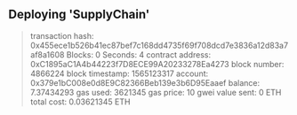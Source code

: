    Deploying 'SupplyChain'
   -----------------------
   > transaction hash:    0x455ece1b526b41ec87bef7c168dd4735f69f708dcd7e3836a12d83a7af8a1608
   > Blocks: 0            Seconds: 4
   > contract address:    0xC1895aC1A4b44223f7D8ECE99A20233278Ea4273
   > block number:        4866224
   > block timestamp:     1565123317
   > account:             0x379e1bC008e0d8E9C82366Beb139e3b6D95Eaaef
   > balance:             7.37434293
   > gas used:            3621345
   > gas price:           10 gwei
   > value sent:          0 ETH
   > total cost:          0.03621345 ETH


   